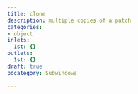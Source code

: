 ```yaml
---
title: clone
description: multiple copies of a patch
categories:
- object
inlets:
  1st: {}
outlets:
  1st: {}
draft: true
pdcategory: Subwindows

---
```


